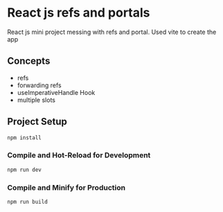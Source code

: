 # React js refs and portals

React js mini project messing with refs and portal.
Used vite to create the app

## Concepts

- refs
- forwarding refs
- useImperativeHandle Hook
- multiple slots


## Project Setup

```sh
npm install
```

### Compile and Hot-Reload for Development

```sh
npm run dev
```

### Compile and Minify for Production

```sh
npm run build
```

